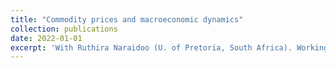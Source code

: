 ```yaml
---
title: "Commodity prices and macroeconomic dynamics"
collection: publications
date: 2022-01-01
excerpt: 'With Ruthira Naraidoo (U. of Pretoria, South Africa). Working paper to be published shortly.'
---
```

